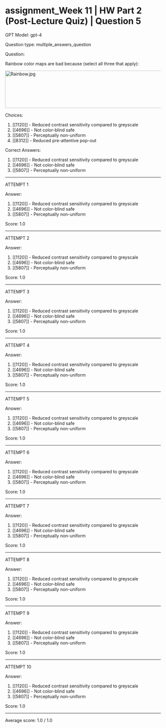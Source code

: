 # assignment_Week 11 | HW Part 2 (Post-Lecture Quiz) | Question 5

GPT Model: gpt-4

Question type: multiple_answers_question

Question:
<div><p>Rainbow color maps are bad because (select all three that apply):</p>
<p><img src="$IMS-CC-FILEBASE$/Uploaded%20Media/Rainbow.jpg" alt="Rainbow.jpg" width="657" height="121"></p></div>

Choices:
1. [[1120]] - Reduced contrast sensitivity compared to greyscale
2. [[4696]] - Not color-blind safe
3. [[5807]] - Perceptually non-uniform
4. [[8312]] - Reduced pre-attentive pop-out

Correct Answers:
1. [[1120]] - Reduced contrast sensitivity compared to greyscale
2. [[4696]] - Not color-blind safe
3. [[5807]] - Perceptually non-uniform

****************************************

ATTEMPT 1

Answer: 
1. [[1120]] - Reduced contrast sensitivity compared to greyscale
2. [[4696]] - Not color-blind safe
3. [[5807]] - Perceptually non-uniform

Score: 1.0

--------------------

ATTEMPT 2

Answer: 
1. [[1120]] - Reduced contrast sensitivity compared to greyscale
2. [[4696]] - Not color-blind safe
3. [[5807]] - Perceptually non-uniform

Score: 1.0

--------------------

ATTEMPT 3

Answer: 
1. [[1120]] - Reduced contrast sensitivity compared to greyscale
2. [[4696]] - Not color-blind safe
3. [[5807]] - Perceptually non-uniform

Score: 1.0

--------------------

ATTEMPT 4

Answer: 
1. [[1120]] - Reduced contrast sensitivity compared to greyscale
2. [[4696]] - Not color-blind safe
3. [[5807]] - Perceptually non-uniform

Score: 1.0

--------------------

ATTEMPT 5

Answer: 
1. [[1120]] - Reduced contrast sensitivity compared to greyscale
2. [[4696]] - Not color-blind safe
3. [[5807]] - Perceptually non-uniform

Score: 1.0

--------------------

ATTEMPT 6

Answer: 
1. [[1120]] - Reduced contrast sensitivity compared to greyscale
2. [[4696]] - Not color-blind safe
3. [[5807]] - Perceptually non-uniform

Score: 1.0

--------------------

ATTEMPT 7

Answer: 
1. [[1120]] - Reduced contrast sensitivity compared to greyscale
2. [[4696]] - Not color-blind safe
3. [[5807]] - Perceptually non-uniform

Score: 1.0

--------------------

ATTEMPT 8

Answer: 
1. [[1120]] - Reduced contrast sensitivity compared to greyscale
2. [[4696]] - Not color-blind safe
3. [[5807]] - Perceptually non-uniform

Score: 1.0

--------------------

ATTEMPT 9

Answer: 
1. [[1120]] - Reduced contrast sensitivity compared to greyscale
2. [[4696]] - Not color-blind safe
3. [[5807]] - Perceptually non-uniform

Score: 1.0

--------------------

ATTEMPT 10

Answer: 
1. [[1120]] - Reduced contrast sensitivity compared to greyscale
2. [[4696]] - Not color-blind safe
3. [[5807]] - Perceptually non-uniform

Score: 1.0

--------------------

Average score: 1.0 / 1.0
